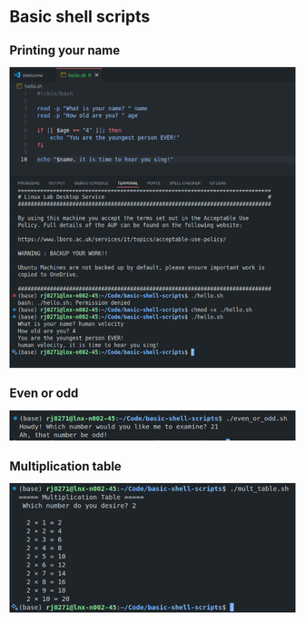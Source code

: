 # Basic shell scripts

## Printing your name

![](name.png)

## Even or odd

![](odd.png)

## Multiplication table

![](mult.png)
